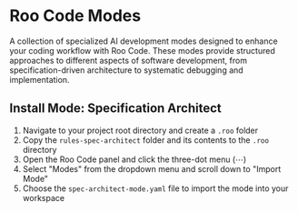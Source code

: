 # Roo Code Modes

A collection of specialized AI development modes designed to enhance your coding workflow with Roo Code. These modes provide structured approaches to different aspects of software development, from specification-driven architecture to systematic debugging and implementation.

## Install Mode: Specification Architect

1. Navigate to your project root directory and create a `.roo` folder
2. Copy the `rules-spec-architect` folder and its contents to the `.roo` directory
3. Open the Roo Code panel and click the three-dot menu (⋯)
4. Select "Modes" from the dropdown menu and scroll down to "Import Mode"
5. Choose the `spec-architect-mode.yaml` file to import the mode into your workspace
